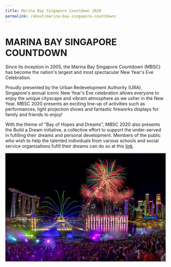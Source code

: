 ```yaml
---
title: Marina Bay Singapore Countdown 2020
permalink: /about/marina-bay-singapore-countdown/
---
```


# MARINA BAY SINGAPORE COUNTDOWN   

Since its inception in 2005, the Marina Bay Singapore Countdown (MBSC) has become the nation's largest and most spectacular New Year's Eve Celebration.
  
Proudly presented by the Urban Redevelopment Authority (URA), Singapore's annual iconic New Year's Eve celebration allows everyone to enjoy the unique cityscape and vibrant atmosphere as we usher in the New Year. MBSC 2020 presents an exciting line-up of activities such as performances, light projection shows and fantastic fireworks displays for family and friends to enjoy!

With the theme of "Bay of Hopes and Dreams", MBSC 2020 also presents the Build a Dream initiative, a collective effort to support the under-served in fufilling their dreams and personal development. Members of the public who wish to help the talented individuals from various schools and social service organisations fufill their dreams can do so at this <a href="https://ura-mbsc2020-staging.netlify.com/about/marina-bay-singapore-countdown/">link</a>.

<img src="/images/HeroBannerKVF.jpg" />

